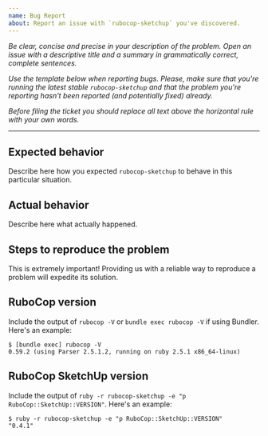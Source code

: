 ```yaml
---
name: Bug Report
about: Report an issue with `rubocop-sketchup` you've discovered.
---
```


*Be clear, concise and precise in your description of the problem.
Open an issue with a descriptive title and a summary in grammatically correct,
complete sentences.*

*Use the template below when reporting bugs. Please, make sure that
you're running the latest stable `rubocop-sketchup` and that the problem you're reporting hasn't been reported (and potentially fixed) already.*

*Before filing the ticket you should replace all text above the horizontal
rule with your own words.*

--------

## Expected behavior

Describe here how you expected `rubocop-sketchup` to behave in this particular situation.

## Actual behavior

Describe here what actually happened.

## Steps to reproduce the problem

This is extremely important! Providing us with a reliable way to reproduce
a problem will expedite its solution.

## RuboCop version

Include the output of `rubocop -V` or `bundle exec rubocop -V` if using Bundler. Here's an example:

```
$ [bundle exec] rubocop -V
0.59.2 (using Parser 2.5.1.2, running on ruby 2.5.1 x86_64-linux)
```

## RuboCop SketchUp version

Include the output of `ruby -r rubocop-sketchup -e "p RuboCop::SketchUp::VERSION"`. Here's an example:

```
$ ruby -r rubocop-sketchup -e "p RuboCop::SketchUp::VERSION"
"0.4.1"
```
